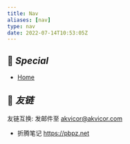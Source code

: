 ```yaml
---
title: Nav
aliases: [nav]
type: nav
date: 2022-07-14T10:53:05Z
---
```



<div class="nav">

## 📑 *Special*

- [Home](https://akvicor.com)

</div>

## 🔖 *友链*

<div class="bookmark">

友链互换: 发邮件至 akvicor@akvicor.com

- 折腾笔记 https://pbpz.net

</div>


